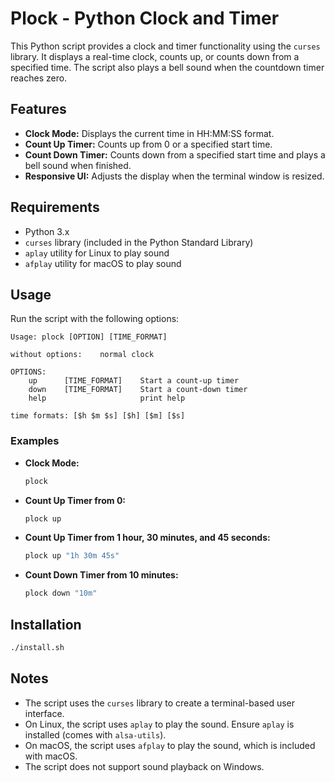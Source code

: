 # Plock - Python Clock and Timer

This Python script provides a clock and timer functionality using the `curses` library.
It displays a real-time clock, counts up, or counts down from a specified time.
The script also plays a bell sound when the countdown timer reaches zero.

## Features

- **Clock Mode:** Displays the current time in HH:MM:SS format.
- **Count Up Timer:** Counts up from 0 or a specified start time.
- **Count Down Timer:** Counts down from a specified start time and plays a bell sound when finished.
- **Responsive UI:** Adjusts the display when the terminal window is resized.

## Requirements

- Python 3.x
- `curses` library (included in the Python Standard Library)
- `aplay` utility for Linux to play sound
- `afplay` utility for macOS to play sound

## Usage

Run the script with the following options:

```
Usage: plock [OPTION] [TIME_FORMAT]

without options:    normal clock

OPTIONS:
    up      [TIME_FORMAT]    Start a count-up timer
    down    [TIME_FORMAT]    Start a count-down timer
    help                     print help

time formats: [$h $m $s] [$h] [$m] [$s]
```

### Examples

- **Clock Mode:**

  ```sh
  plock
  ```

- **Count Up Timer from 0:**

  ```sh
  plock up
  ```

- **Count Up Timer from 1 hour, 30 minutes, and 45 seconds:**

  ```sh
  plock up "1h 30m 45s"
  ```

- **Count Down Timer from 10 minutes:**

  ```sh
  plock down "10m"
  ```

## Installation

  ```sh
  ./install.sh
  ```

## Notes

- The script uses the `curses` library to create a terminal-based user interface.
- On Linux, the script uses `aplay` to play the sound. Ensure `aplay` is installed (comes with `alsa-utils`).
- On macOS, the script uses `afplay` to play the sound, which is included with macOS.
- The script does not support sound playback on Windows.
